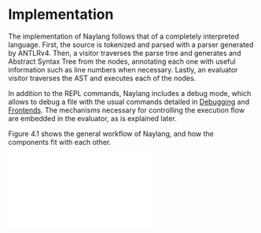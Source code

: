 
Implementation
==============

The implementation of Naylang follows that of a completely interpreted language.
First, the source is tokenized and parsed with a parser generated by ANTLRv4. Then, a visitor traverses
the parse tree and generates and Abstract Syntax Tree from the nodes, annotating
each one with useful information such as line numbers when necessary.
Lastly, an evaluator visitor traverses the AST and executes each of the nodes.

In addition to the REPL commands, Naylang includes a debug mode,
which allows to debug a file with the usual commands detailed in [Debugging](#debugging) and [Frontends](#frontend). The mechanisms necessary for controlling the execution
flow are embedded in the evaluator, as is explained later.

Figure 4.1 shows the general workflow of Naylang, and how the components fit with each other.

![Main Components of Naylang](images/components.pdf)

